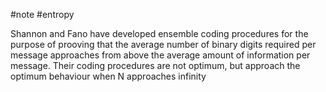 #note  #entropy 

Shannon and Fano have developed ensemble coding procedures for the purpose of prooving that the average number of binary digits required per message approaches from above the average amount of information per message. Their coding procedures are not optimum, but approach the optimum behaviour when N approaches infinity